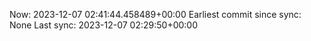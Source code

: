 Now: 2023-12-07 02:41:44.458489+00:00 Earliest commit since sync: None Last sync: 2023-12-07 02:29:50+00:00
